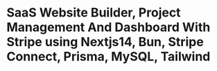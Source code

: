 # SaaS Website Builder, Project Management And Dashboard With Stripe using Nextjs14, Bun, Stripe Connect, Prisma, MySQL, Tailwind


